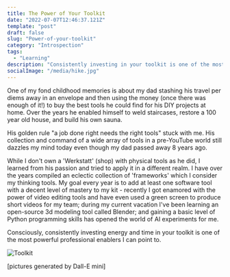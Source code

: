 ```yaml
---
title: The Power of Your Toolkit
date: "2022-07-07T12:46:37.121Z"
template: "post"
draft: false
slug: "Power-of-your-toolkit"
category: "Introspection"
tags:
  - "Learning"
description: "Consistently investing in your toolkit is one of the most powerful career enablers I can point to." 
socialImage: "/media/hike.jpg"
---
```


One of my fond childhood memories is about my dad stashing his travel per diems away in an envelope and then using the money (once there was enough of it!) to buy the best tools he could find for his DIY projects at home. Over the years he enabled himself to weld staircases, restore a 100 year old house, and build his own sauna. 

His golden rule "a job done right needs the right tools" stuck with me. His collection and command of a wide array of tools in a pre-YouTube world still dazzles my mind today even though my dad passed away 8 years ago. 

While I don't own a 'Werkstatt' (shop) with physical tools as he did, I learned from his passion and tried to apply it in a different realm. I have over the years compiled an eclectic collection of 'frameworks' which I consider my thinking tools. My goal every year is to add at least one software tool with a decent level of mastery to my kit - recently I got enamored with the power of video editing tools and have even used a green screen to produce short videos for my team; during my current vacation I've been learning an open-source 3d modeling tool called Blender; and gaining a basic level of Python programming skills has opened the world of AI experiments for me. 

Consciously, consistently investing energy and time in your toolkit is one of the most powerful professional enablers I can point to. 

![Toolkit](/media/toolkit.jpg)

[pictures generated by Dall-E mini]